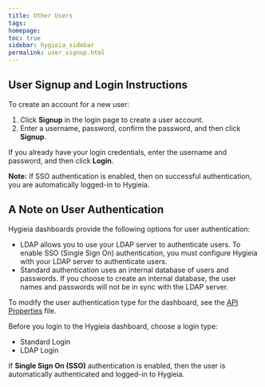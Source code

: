 ```yaml
---
title: Other Users
tags: 
homepage: 
toc: true
sidebar: hygieia_sidebar
permalink: user_signup.html
---
```


## User Signup and Login Instructions

To create an account for a new user:

1.	Click **Signup** in the login page to create a user account.
2.	Enter a username, password, confirm the password, and then click **Signup**.

If you already have your login credentials, enter the username and password, and then click **Login**.

**Note:** If SSO authentication is enabled, then on successful authentication, you are automatically logged-in to Hygieia.

## A Note on User Authentication

Hygieia dashboards provide the following options for user authentication:

- LDAP allows you to use your LDAP server to authenticate users. To enable SSO (Single Sign On) authentication, you must configure Hygieia with your LDAP server to authenticate users. 
- Standard authentication uses an internal database of users and passwords. If you choose to create an internal database, the user names and passwords will not be in sync with the LDAP server.

To modify the user authentication type for the dashboard, see the [API Properties](../hygieia/api/api.md#api-properties-file) file.

Before you login to the Hygieia dashboard, choose a login type:
- Standard Login
- LDAP Login

If **Single Sign On (SSO)** authentication is enabled, then the user is automatically authenticated and logged-in to Hygieia.
